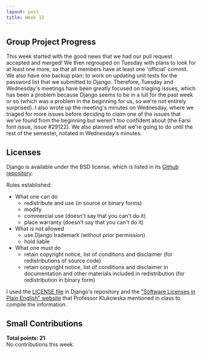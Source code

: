 ```yaml
---
layout: post
title: Week 12
---
```


Group Project Progress
----------------------

This week started with the good news that we had our pull request accepted and merged! We then regrouped on Tuesday with plans to look for at least one more, so that all members have at least one 'official' commit. We also have one backup plan: to work on updating unit tests for the password list that we submitted to Django. Therefore, Tuesday and Wednesday's meetings have been greatly focused on triaging issues, which has been a problem because Django seems to be in a lull for the past week or so (which was a problem in the beginning for us, so we're not entirely surprised). I also wrote up the meeting's minutes on Wednesday, where we triaged for more issues before deciding to claim one of the issues that we've found from the beginning but weren't too confident about (the Farsi font issue, issue #29122). We also planned what we're going to do until the rest of the semester, notated in Wednesday's minutes.  

Licenses
--------

Django is available under the BSD license, which is listed in its [Github repository](https://github.com/django/django/blob/master/LICENSE).  

Rules established:
- What one can do
	- redistribute and use (in source or binary forms)
	- modify 
	- commercial use (doesn't say that you can't do it)
	- place warranty (doesn't say that you can't do it)
- What is not allowed
	- use Django trademark (without prior permission)
	- hold liable
- What one must do
	- retain copyright notice, list of conditions and disclaimer (for redistributions of source code)
	- retain copyright notice, list of conditions and disclaimer in documentation and other materials included in redistribution (for redistribution in binary form)

I used the [LICENSE file](https://github.com/django/django/blob/master/LICENSE) in Django's repository and the ["Software Licenses in Plain English" website](https://tldrlegal.com/license/bsd-3-clause-license-(revised)) that Professor Klukowska mentioned in class to compile the information. 

Small Contributions
-------------------

**Total points: 21**  
No contributions this week.   
